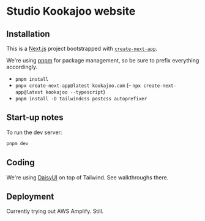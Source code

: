 # Studio Kookajoo website

## Installation

This is a [Next.js](https://nextjs.org/) project bootstrapped with
[`create-next-app`](https://github.com/vercel/next.js/tree/canary/packages/create-next-app).

We're using [pnpm](https://pnpm.io/cli/add) for package management, so be sure to prefix everything accordingly.

- `pnpm install`
- `pnpx create-next-app@latest kookajoo.com`
(- `npx create-next-app@latest kookajoo --typescript`)
- `pnpm install -D tailwindcss postcss autoprefixer`

## Start-up notes

To run the dev server:

```bash
pnpm dev
```

## Coding

We're using [DaisyUI](https://daisyui.com/components) on top of Tailwind. See walkthroughs there.

## Deployment

Currently trying out AWS Amplify. Still.
